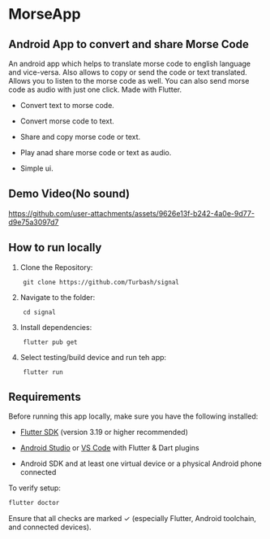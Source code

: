 # MorseApp

## Android App to convert and share Morse Code

An android app which helps to translate morse code to english language and vice-versa. Also allows to copy or send the code or text translated. Allows you to listen to the morse code as well. You can also send morse code as audio with just one click. Made with Flutter.

- Convert text to morse code.

- Convert morse code to text.

- Share and copy morse code or text.

- Play anad share morse code or text as audio.

- Simple ui.

## Demo Video(No sound)

https://github.com/user-attachments/assets/9626e13f-b242-4a0e-9d77-d9e75a3097d7


## How to run locally

1. Clone the Repository:

```
    git clone https://github.com/Turbash/signal 
```

2. Navigate to the folder:

```
    cd signal
```

3. Install dependencies:

```
    flutter pub get
```

4. Select testing/build device and run teh app:

```
    flutter run
```

## Requirements

Before running this app locally, make sure you have the following installed:

- [Flutter SDK](https://flutter.dev/docs/get-started/install) (version 3.19 or higher recommended)

- [Android Studio](https://developer.android.com/studio) or [VS Code](https://code.visualstudio.com/) with Flutter & Dart plugins

- Android SDK and at least one virtual device or a physical Android phone connected

To verify setup:

```bash
flutter doctor
```

Ensure that all checks are marked ✓ (especially Flutter, Android toolchain, and connected devices).
